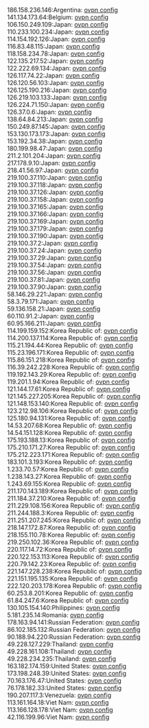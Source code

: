 186.158.236.146:Argentina: [ovpn config](vpn/186_158_236_146.ovpn)  
141.134.173.64:Belgium: [ovpn config](vpn/141_134_173_64.ovpn)  
106.150.249.109:Japan: [ovpn config](vpn/106_150_249_109.ovpn)  
110.233.100.234:Japan: [ovpn config](vpn/110_233_100_234.ovpn)  
114.154.192.126:Japan: [ovpn config](vpn/114_154_192_126.ovpn)  
116.83.48.115:Japan: [ovpn config](vpn/116_83_48_115.ovpn)  
118.158.234.78:Japan: [ovpn config](vpn/118_158_234_78.ovpn)  
122.135.217.52:Japan: [ovpn config](vpn/122_135_217_52.ovpn)  
122.222.69.134:Japan: [ovpn config](vpn/122_222_69_134.ovpn)  
126.117.74.22:Japan: [ovpn config](vpn/126_117_74_22.ovpn)  
126.120.56.103:Japan: [ovpn config](vpn/126_120_56_103.ovpn)  
126.125.190.216:Japan: [ovpn config](vpn/126_125_190_216.ovpn)  
126.219.103.133:Japan: [ovpn config](vpn/126_219_103_133.ovpn)  
126.224.71.150:Japan: [ovpn config](vpn/126_224_71_150.ovpn)  
126.37.0.6:Japan: [ovpn config](vpn/126_37_0_6.ovpn)  
138.64.84.213:Japan: [ovpn config](vpn/138_64_84_213.ovpn)  
150.249.87.145:Japan: [ovpn config](vpn/150_249_87_145.ovpn)  
153.130.173.173:Japan: [ovpn config](vpn/153_130_173_173.ovpn)  
153.192.34.38:Japan: [ovpn config](vpn/153_192_34_38.ovpn)  
180.199.98.47:Japan: [ovpn config](vpn/180_199_98_47.ovpn)  
211.2.101.204:Japan: [ovpn config](vpn/211_2_101_204.ovpn)  
217.178.9.10:Japan: [ovpn config](vpn/217_178_9_10.ovpn)  
218.41.56.97:Japan: [ovpn config](vpn/218_41_56_97.ovpn)  
219.100.37.110:Japan: [ovpn config](vpn/219_100_37_110.ovpn)  
219.100.37.118:Japan: [ovpn config](vpn/219_100_37_118.ovpn)  
219.100.37.126:Japan: [ovpn config](vpn/219_100_37_126.ovpn)  
219.100.37.158:Japan: [ovpn config](vpn/219_100_37_158.ovpn)  
219.100.37.165:Japan: [ovpn config](vpn/219_100_37_165.ovpn)  
219.100.37.166:Japan: [ovpn config](vpn/219_100_37_166.ovpn)  
219.100.37.169:Japan: [ovpn config](vpn/219_100_37_169.ovpn)  
219.100.37.179:Japan: [ovpn config](vpn/219_100_37_179.ovpn)  
219.100.37.190:Japan: [ovpn config](vpn/219_100_37_190.ovpn)  
219.100.37.2:Japan: [ovpn config](vpn/219_100_37_2.ovpn)  
219.100.37.24:Japan: [ovpn config](vpn/219_100_37_24.ovpn)  
219.100.37.29:Japan: [ovpn config](vpn/219_100_37_29.ovpn)  
219.100.37.54:Japan: [ovpn config](vpn/219_100_37_54.ovpn)  
219.100.37.56:Japan: [ovpn config](vpn/219_100_37_56.ovpn)  
219.100.37.81:Japan: [ovpn config](vpn/219_100_37_81.ovpn)  
219.100.37.90:Japan: [ovpn config](vpn/219_100_37_90.ovpn)  
58.146.29.221:Japan: [ovpn config](vpn/58_146_29_221.ovpn)  
58.3.79.171:Japan: [ovpn config](vpn/58_3_79_171.ovpn)  
59.136.158.21:Japan: [ovpn config](vpn/59_136_158_21.ovpn)  
60.110.91.2:Japan: [ovpn config](vpn/60_110_91_2.ovpn)  
60.95.166.211:Japan: [ovpn config](vpn/60_95_166_211.ovpn)  
114.199.159.152:Korea Republic of: [ovpn config](vpn/114_199_159_152.ovpn)  
114.200.137.114:Korea Republic of: [ovpn config](vpn/114_200_137_114.ovpn)  
115.21.194.44:Korea Republic of: [ovpn config](vpn/115_21_194_44.ovpn)  
115.23.196.171:Korea Republic of: [ovpn config](vpn/115_23_196_171.ovpn)  
115.86.151.218:Korea Republic of: [ovpn config](vpn/115_86_151_218.ovpn)  
116.39.242.228:Korea Republic of: [ovpn config](vpn/116_39_242_228.ovpn)  
119.192.143.29:Korea Republic of: [ovpn config](vpn/119_192_143_29.ovpn)  
119.201.1.94:Korea Republic of: [ovpn config](vpn/119_201_1_94.ovpn)  
121.144.17.61:Korea Republic of: [ovpn config](vpn/121_144_17_61.ovpn)  
121.145.227.205:Korea Republic of: [ovpn config](vpn/121_145_227_205.ovpn)  
121.148.153.140:Korea Republic of: [ovpn config](vpn/121_148_153_140.ovpn)  
123.212.98.106:Korea Republic of: [ovpn config](vpn/123_212_98_106.ovpn)  
125.180.94.131:Korea Republic of: [ovpn config](vpn/125_180_94_131.ovpn)  
14.53.207.68:Korea Republic of: [ovpn config](vpn/14_53_207_68.ovpn)  
14.54.151.128:Korea Republic of: [ovpn config](vpn/14_54_151_128.ovpn)  
175.193.188.13:Korea Republic of: [ovpn config](vpn/175_193_188_13.ovpn)  
175.210.171.27:Korea Republic of: [ovpn config](vpn/175_210_171_27.ovpn)  
175.212.223.171:Korea Republic of: [ovpn config](vpn/175_212_223_171.ovpn)  
183.101.3.193:Korea Republic of: [ovpn config](vpn/183_101_3_193.ovpn)  
1.233.70.57:Korea Republic of: [ovpn config](vpn/1_233_70_57.ovpn)  
1.238.143.27:Korea Republic of: [ovpn config](vpn/1_238_143_27.ovpn)  
1.243.69.155:Korea Republic of: [ovpn config](vpn/1_243_69_155.ovpn)  
211.170.143.189:Korea Republic of: [ovpn config](vpn/211_170_143_189.ovpn)  
211.184.37.210:Korea Republic of: [ovpn config](vpn/211_184_37_210.ovpn)  
211.229.108.156:Korea Republic of: [ovpn config](vpn/211_229_108_156.ovpn)  
211.244.188.3:Korea Republic of: [ovpn config](vpn/211_244_188_3.ovpn)  
211.251.207.245:Korea Republic of: [ovpn config](vpn/211_251_207_245.ovpn)  
218.147.172.87:Korea Republic of: [ovpn config](vpn/218_147_172_87.ovpn)  
218.155.110.78:Korea Republic of: [ovpn config](vpn/218_155_110_78.ovpn)  
219.250.102.36:Korea Republic of: [ovpn config](vpn/219_250_102_36.ovpn)  
220.117.14.72:Korea Republic of: [ovpn config](vpn/220_117_14_72.ovpn)  
220.122.153.113:Korea Republic of: [ovpn config](vpn/220_122_153_113.ovpn)  
220.79.142.23:Korea Republic of: [ovpn config](vpn/220_79_142_23.ovpn)  
221.147.228.238:Korea Republic of: [ovpn config](vpn/221_147_228_238.ovpn)  
221.151.195.135:Korea Republic of: [ovpn config](vpn/221_151_195_135.ovpn)  
222.120.203.178:Korea Republic of: [ovpn config](vpn/222_120_203_178.ovpn)  
60.253.8.201:Korea Republic of: [ovpn config](vpn/60_253_8_201.ovpn)  
61.84.247.6:Korea Republic of: [ovpn config](vpn/61_84_247_6.ovpn)  
130.105.154.140:Philippines: [ovpn config](vpn/130_105_154_140.ovpn)  
5.181.235.14:Romania: [ovpn config](vpn/5_181_235_14.ovpn)  
178.163.94.141:Russian Federation: [ovpn config](vpn/178_163_94_141.ovpn)  
86.102.185.132:Russian Federation: [ovpn config](vpn/86_102_185_132.ovpn)  
90.188.94.220:Russian Federation: [ovpn config](vpn/90_188_94_220.ovpn)  
49.228.127.229:Thailand: [ovpn config](vpn/49_228_127_229.ovpn)  
49.228.161.108:Thailand: [ovpn config](vpn/49_228_161_108.ovpn)  
49.228.234.235:Thailand: [ovpn config](vpn/49_228_234_235.ovpn)  
163.182.174.159:United States: [ovpn config](vpn/163_182_174_159.ovpn)  
173.198.248.39:United States: [ovpn config](vpn/173_198_248_39.ovpn)  
70.163.176.47:United States: [ovpn config](vpn/70_163_176_47.ovpn)  
76.178.182.33:United States: [ovpn config](vpn/76_178_182_33.ovpn)  
190.207.117.3:Venezuela: [ovpn config](vpn/190_207_117_3.ovpn)  
113.161.164.18:Viet Nam: [ovpn config](vpn/113_161_164_18.ovpn)  
113.166.128.178:Viet Nam: [ovpn config](vpn/113_166_128_178.ovpn)  
42.116.199.96:Viet Nam: [ovpn config](vpn/42_116_199_96.ovpn)  
